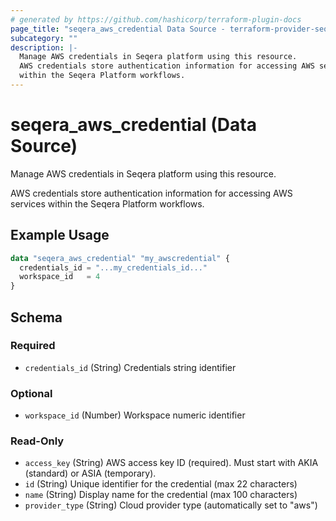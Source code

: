 ```yaml
---
# generated by https://github.com/hashicorp/terraform-plugin-docs
page_title: "seqera_aws_credential Data Source - terraform-provider-seqera"
subcategory: ""
description: |-
  Manage AWS credentials in Seqera platform using this resource.
  AWS credentials store authentication information for accessing AWS services
  within the Seqera Platform workflows.
---
```


# seqera_aws_credential (Data Source)

Manage AWS credentials in Seqera platform using this resource.

AWS credentials store authentication information for accessing AWS services
within the Seqera Platform workflows.

## Example Usage

```terraform
data "seqera_aws_credential" "my_awscredential" {
  credentials_id = "...my_credentials_id..."
  workspace_id   = 4
}
```

<!-- schema generated by tfplugindocs -->
## Schema

### Required

- `credentials_id` (String) Credentials string identifier

### Optional

- `workspace_id` (Number) Workspace numeric identifier

### Read-Only

- `access_key` (String) AWS access key ID (required). Must start with AKIA (standard) or ASIA (temporary).
- `id` (String) Unique identifier for the credential (max 22 characters)
- `name` (String) Display name for the credential (max 100 characters)
- `provider_type` (String) Cloud provider type (automatically set to "aws")
